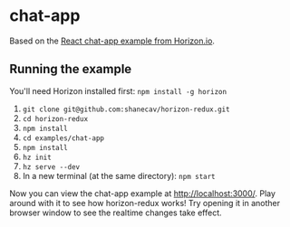 # chat-app

Based on the [React chat-app example from Horizon.io](https://github.com/rethinkdb/horizon/tree/next/examples/react-chat-app).

## Running the example

You'll need Horizon installed first: `npm install -g horizon`

1. `git clone git@github.com:shanecav/horizon-redux.git`
2. `cd horizon-redux`
3. `npm install`
4. `cd examples/chat-app`
5. `npm install`
6. `hz init`
7. `hz serve --dev`
8. In a new terminal (at the same directory): `npm start`

Now you can view the chat-app example at [http://localhost:3000/](http://localhost:3000/). Play around with it to see how horizon-redux works! Try opening it in another browser window to see the realtime changes take effect.

